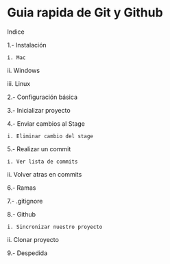 # Guia rapida de Git y Github
Indice

1.- Instalación

    i. Mac
    
   ii. Windows
   
  iii. Linux
  
2.- Configuración básica

3.- Inicializar proyecto

4.- Enviar cambios al Stage

    i. Eliminar cambio del stage
    
5.- Realizar un commit

    i. Ver lista de commits
    
   ii. Volver atras en commits
   
6.- Ramas

7.- .gitignore

8.- Github

    i. Sincronizar nuestro proyecto
    
   ii. Clonar proyecto
   
9.- Despedida
